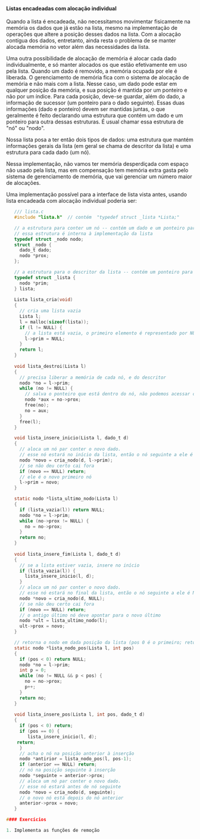 #### Listas encadeadas com alocação individual

Quando a lista é encadeada, não necessitamos movimentar fisicamente na memória os dados que já estão na lista, mesmo na implementação de operações que altere a posição desses dados na lista.
Com a alocação contígua dos dados, entretanto, ainda resta o problema de se manter alocada memória no vetor além das necessidades da lista.

Uma outra possibilidade de alocação de memória é alocar cada dado individualmente, e só manter alocados os que estão efetivamente em uso pela lista. Quando um dado é removido, a memória ocupada por ele é liberada. O gerenciamento de memória fica com o sistema de alocação de memória e não mais com a lista. Nesse caso, um dado pode estar em qualquer posição da memória, e sua posição é mantida por um ponteiro e não por um índice.
Para cada posição, deve-se guardar, além do dado, a informação de sucessor (um ponteiro para o dado seguinte).
Essas duas informações (dado e ponteiro) devem ser mantidas juntas, o que geralmente é feito declarando uma estrutura que contém um dado e um ponteiro para outra dessas estruturas. É usual chamar essa estrutura de "nó" ou "nodo".

Nossa lista posa a ter então dois tipos de dados: uma estrutura que mantém informações gerais da lista (em geral se chama de descritor da lista) e uma estrutura para cada dado (um nó).

Nessa implementação, não vamos ter memória desperdiçada com espaço não usado pela lista, mas em compensação tem memória extra gasta pelo sistema de gerenciamento de memória, que vai gerenciar um número maior de alocações.

Uma implementação possível para a interface de lista vista antes, usando lista encadeada com alocação individual poderia ser:
```c
   /// lista.c
   #include "lista.h"  // contém  "typedef struct _lista *Lista;"

   // a estrutura para conter um nó -- contém um dado e um ponteiro para o próximo nó
   // essa estrutura é interna à implementação da lista
   typedef struct _nodo nodo;
   struct _nodo {
     dado_t dado;
     nodo *prox;
   };

   // a estrutura para o descritor da lista -- contém um ponteiro para o nó que contém o primeiro dado da lista
   typedef struct _lista {
     nodo *prim;
   } lista;
      
   Lista lista_cria(void)
   {
     // cria uma lista vazia
     Lista l;
     l = malloc(sizeof(lista));
     if (l != NULL) {
       // a lista está vazia, o primeiro elemento é representado por NULL
       l->prim = NULL;
     }
     return l;
   }
   
   void lista_destroi(Lista l)
   {
     // precisa liberar a memória de cada nó, e do descritor
     nodo *no = l->prim;
     while (no != NULL) {
       // salva o ponteiro que está dentro do nó, não podemos acessar o conteúdo do nó depois do free
       nodo *aux = no->prox;
       free(no);
       no = aux;
     }
     free(l);
   }

   void lista_insere_inicio(Lista l, dado_t d)
   {
     // aloca um nó par conter o novo dado. 
     // esse nó estará no início da lista, então o nó seguinte a ele é o nó que atualmente é o primeiro da lista
     nodo *novo = cria_nodo(d, l->prim);
     // se não deu certo cai fora
     if (novo == NULL) return;
     // ele é o novo primeiro nó
     l->prim = novo;
   }

   static nodo *lista_ultimo_nodo(Lista l)
   {
     if (lista_vazia(l)) return NULL;
     nodo *no = l->prim;
     while (no->prox != NULL) {
       no = no->prox;
     }
     return no;
   }
   
   void lista_insere_fim(Lista l, dado_t d)
   {
     // se a lista estiver vazia, insere no início
     if (lista_vazia(l)) {
       lista_insere_inicio(l, d);
     }
     // aloca um nó par conter o novo dado. 
     // esse nó estará no final da lista, então o nó seguinte a ele é NULL
     nodo *novo = cria_nodo(d, NULL);
     // se não deu certo cai fora
     if (novo == NULL) return;
     // o antigo último nó deve apontar para o novo último
     nodo *ult = lista_ultimo_nodo(l);
     ult->prox = novo;
   }

   // retorna o nodo em dada posição da lista (pos 0 é o primeiro; retorna NULL se não existir)
   static nodo *lista_nodo_pos(Lista l, int pos)
   {
     if (pos < 0) return NULL;
     nodo *no = l->prim;
     int p = 0;
     while (no != NULL && p < pos) {
       no = no->prox;
       p++;
     }
     return no;
   }
   
   void lista_insere_pos(Lista l, int pos, dado_t d)
   {
     if (pos < 0) return;
     if (pos == 0) {
        lista_insere_inicio(l, d);
	return;
     }
     // acha o nó na posição anterior à inserção
     nodo *antirior = lista_nodo_pos(l, pos-1);
     if (anterior == NULL) return;
     // nó na posição seguinte à inserção
     nodo *seguinte = anterior->prox;
     // aloca um nó par conter o novo dado. 
     // esse nó estará antes de nó seguinte
     nodo *novo = cria_nodo(d, seguinte);
     // o novo nó está depois do nó anterior
     anterior->prox = novo;
   }

#### Exercícios

1. Implementa as funções de remoção

